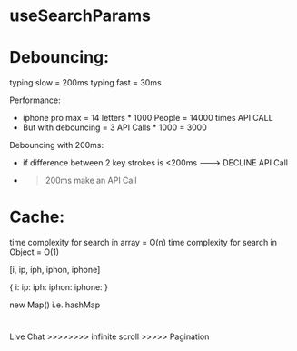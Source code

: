 # useSearchParams

# Debouncing:

typing slow = 200ms
typing fast = 30ms

Performance:
- iphone pro max = 14 letters * 1000 People = 14000 times API CALL
- But with debouncing = 3 API Calls * 1000 = 3000

Debouncing with 200ms:
- if difference between 2 key strokes is <200ms ---> DECLINE API Call
- > 200ms make an API Call


# Cache:
time complexity for search in array = O(n)
time complexity for search in Object = O(1)

[i, ip, iph, iphon, iphone]

{
    i: 
    ip: 
    iph: 
    iphon:
    iphone:
}

new Map() i.e. hashMap

#
Live Chat >>>>>>>> infinite scroll >>>>> Pagination
